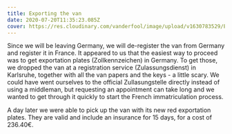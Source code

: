 ```yaml
---
title: Exporting the van
date: 2020-07-20T11:35:23.085Z
cover: https://res.cloudinary.com/vanderfool/image/upload/v1630783529/Exporting/export_xkilfq.png
---
```

Since we will be leaving Germany, we will de-register the van from Germany and register it in France. It appeared to us that the easiest way to proceed was to get exportation plates (Zollkennzeichen) in Germany. To get those, we dropped the van at a registration service (Zulassungsdienst) in Karlsruhe, together with all the van papers and the keys - a little scary. We could have went ourselves to the official Zullasungstelle directly instead of using a middleman, but requesting an appointment can take long and we wanted to get through it quickly to start the French immatriculation process.

A day later we were able to pick up the van with its new red exportation plates. They are valid and include an insurance for 15 days, for a cost of 236.40€.
